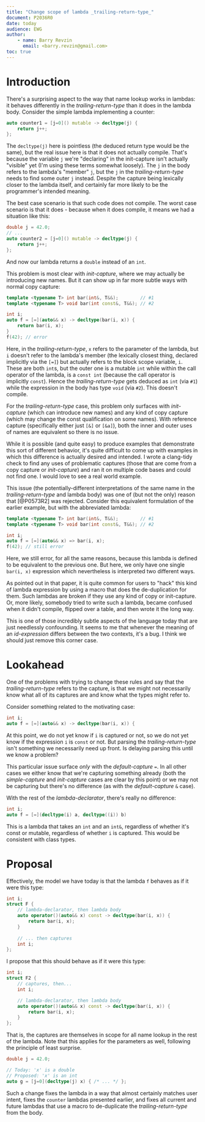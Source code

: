 ```yaml
---
title: "Change scope of lambda _trailing-return-type_"
document: P2036R0
date: today
audience: EWG
author:
    - name: Barry Revzin
      email: <barry.revzin@gmail.com>
toc: true
---
```


# Introduction

There's a surprising aspect to the way that name lookup works in lambdas: it
behaves differently in the _trailing-return-type_ than it does in the lambda body.
Consider the simple lambda implementing a counter:

```cpp
auto counter1 = [j=0]() mutable -> decltype(j) {
	return j++;
};
```

The `decltype(j)` here is pointless (the deduced return type would be the
same), but the real issue here is that it does not actually compile. That's
because the variable `j` we're "declaring" in the init-capture isn't actually
"visible" yet (I'm using these terms somewhat loosely). The `j` in the body
refers to the lambda's "member" `j`, but the `j` in the _trailing-return-type_
needs to find some outer `j` instead. Despite the capture being lexically
closer to the lambda itself, and certainly far more likely to be the
programmer's intended meaning.

The best case scenario is that such code does not compile. The worst case
scenario is that it does - because when it does compile, it means we had a
situation like this:

```cpp
double j = 42.0;
// ...
auto counter2 = [j=0]() mutable -> decltype(j) {
	return j++;
};
```

And now our lambda returns a `double` instead of an `int`.

This problem is most clear with _init-capture_, where we may actually be
introducing new names. But it can show up in far more subtle ways with normal
copy capture:

```cpp
template <typename T> int bar(int&, T&&);        // #1
template <typename T> void bar(int const&, T&&); // #2

int i;
auto f = [=](auto&& x) -> decltype(bar(i, x)) {
    return bar(i, x);
}
f(42); // error
```

Here, in the _trailing-return-type_, `x` refers to the parameter of the lambda,
but `i` doesn't refer to the lambda's member (the lexically closest thing,
declared implicitly via the `[=]`) but actually refers to the block scope
variable, `i`. These are both `int`s, but the outer one is a mutable `int`
while within the call operator of the lambda, is a `const int` (because the
call operator is implicitly `const`). Hence the _trailing-return-type_ gets
deduced as `int` (via `#1`) while the expression in the body has type `void`
(via `#2`). This doesn't compile.

For the _trailing-return-type_ case, this problem only surfaces with
_init-capture_ (which can introduce new names) and any kind of copy capture
(which may change the const qualification on some names). With reference
capture (specifically either just `[&]` or `[&a]`), both the inner and outer
uses of names are equivalent so there is no issue. 

While it is possible (and quite easy) to produce examples that demonstrate this
sort of different behavior, it's quite difficult to come up with examples in
which this difference is actually desired and intended. I wrote a clang-tidy
check to find any uses of problematic captures (those that are come from a copy
capture or _init-capture_) and ran it on multiple code bases and could not find
one. I would love to see a real world example. 

This issue (the potentially-different interpretations of the same name in the
_trailing-return-type_ and lambda body) was one of (but not the only) reason
that [@P0573R2] was rejected. Consider this equivalent formulation of the
earlier example, but with the abbreviated lambda:

```cpp
template <typename T> int bar(int&, T&&);        // #1
template <typename T> void bar(int const&, T&&); // #2

int i;
auto f = [=](auto&& x) => bar(i, x);
f(42); // still error
```

Here, we still error, for all the same reasons, because this lambda is defined
to be equivalent to the previous one. But here, we only have one single `bar(i,
x)` expression which nevertheless is interpreted two different ways.

As pointed out in that paper, it is quite common for users to "hack" this kind
of lambda expression by using a macro that does the de-duplication for them.
Such lambdas are broken if they use any kind of copy or init-capture. Or, more
likely, somebody tried to write such a lambda, became confused when it didn't
compile, flipped over a table, and then wrote it the long way.

This is one of those incredibly subtle aspects of the language today that are
just needlessly confounding. It seems to me that whenever the meaning of an
_id-expression_ differs between the two contexts, it's a bug. I think we should
just remove this corner case. 

# Lookahead

One of the problems with trying to change these rules and say that the
_trailing-return-type_ refers to the capture, is that we might not necessarily know
what all of its captures are and know what the types might refer to.

Consider something related to the motivating case:

```cpp
int i;
auto f = [=](auto&& x) -> decltype(bar(i, x)) {
```

At this point, we do not yet know if `i` is captured or not, so we do not yet
know if the expression `i` is `const` or not. But parsing the _trailing-return-type_
isn't something we necessarily need up front. Is delaying parsing this until
we know a problem? 

This particular issue surface _only_ with the _default-capture_ `=`. In all other
cases we either know that we're capturing something already (both the 
_simple-capture_ and _init-capture_ cases are clear by this point) or we may
not be capturing but there's no difference (as with the _default-capture_ `&` case).

With the rest of the _lambda-declarator_, there's really no difference:

```cpp
int i;
auto f = [=](decltype(i) a, decltype((i)) b)
```

This is a lambda that takes an `int` and an `int&`, regardless of whether it's
const or mutable, regardless of whether `i` is captured. This would be consistent
with class types. 


# Proposal

Effectively, the model we have today is that the lambda `f` behaves as if it
were this type:

```cpp
int i;
struct F {
	// lambda-declarator, then lambda body
    auto operator()(auto&& x) const -> decltype(bar(i, x)) {
		return bar(i, x);
	}
	
	// ... then captures
	int i;
};
```

I propose that this should behave as if it were this type:

```cpp
int i;
struct F2 {
	// captures, then...
	int i;

	// lambda-declarator, then lambda body
    auto operator()(auto&& x) const -> decltype(bar(i, x)) {
		return bar(i, x);
	}
};
```

That is, the captures are themselves in scope for all name lookup in the rest
of the lambda. Note that this applies for the parameters as well, following the
principle of least surprise.

```cpp
double j = 42.0;

// Today: 'x' is a double
// Proposed: 'x' is an int
auto g = [j=0](decltype(j) x) { /* ... */ };
```

Such a change fixes the lambda in a way that almost certainly matches user
intent, fixes the `counter` lambdas presented earlier, and fixes all current
and future lambdas that use a macro to de-duplicate the _trailing-return-type_
from the body.
